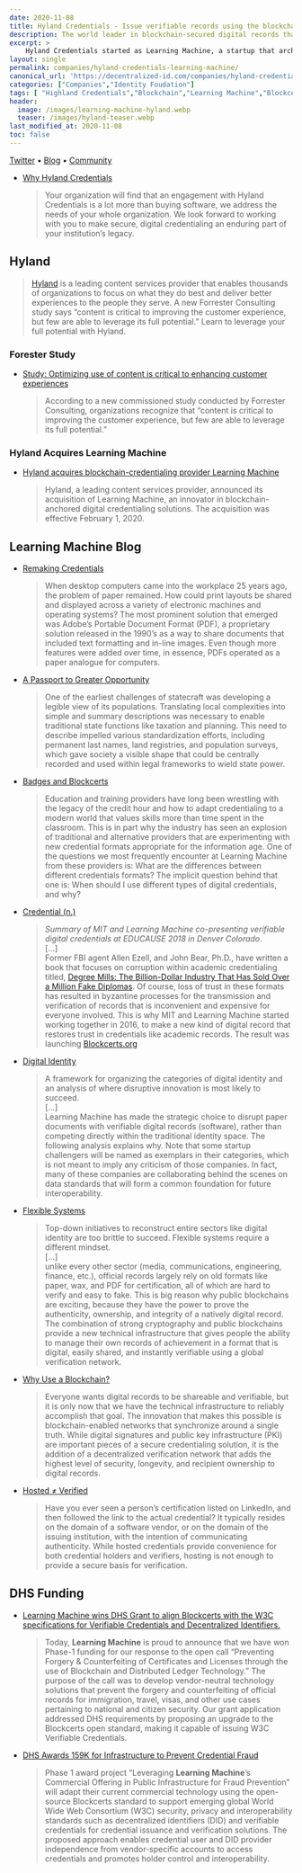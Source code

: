 ```yaml
---
date: 2020-11-08
title: Hyland Credentials - Issue verifiable records using the blockchain.
description: The world leader in blockchain-secured digital records that are recipient owned, vendor independent, and verifiable anywhere.
excerpt: >
    Hyland Credentials started as Learning Machine, a startup that architected the Blockcerts open standard with the MIT Media Lab and co-chaired of the W3C Credentials Community Group. Since that inception, we’ve become the global leader in blockchain-based digital credentials. As the only records provider in the world with a product in market for multi-chain issuing and self-sovereign identity, our offering is revolutionizing the way organizations around the world issue and verify records.
layout: single
permalink: companies/hyland-credentials-learning-machine/
canonical_url: 'https://decentralized-id.com/companies/hyland-credentials-learning-machine/'
categories: ["Companies","Identity Foudation"]
tags: [ "Highland Credentials","Blockchain","Learning Machine","Blockcerts"]
header:
  image: /images/learning-machine-hyland.webp
  teaser: /images/hyland-teaser.webp
last_modified_at: 2020-11-08
toc: false
---
```


[Twitter](https://twitter.com/HylandCredent) • [Blog](https://www.hylandcredentials.com/blog/) • [Community](http://community.blockcerts.org/)

* [Why Hyland Credentials](https://www.hylandcredentials.com/our-approach/)
  > Your organization will find that an engagement with Hyland Credentials is a lot more than buying software, we address the needs of your whole organization. We look forward to working with you to make secure, digital credentialing an enduring part of your institution’s legacy.

## Hyland

> [Hyland](https://www.hyland.com/) is a leading content services provider that enables thousands of organizations to focus on what they do best and deliver better experiences to the people they serve. A new Forrester Consulting study says “content is critical to improving the customer experience, but few are able to leverage its full potential.” Learn to leverage your full potential with Hyland. 

### Forester Study

* [Study: Optimizing use of content is critical to enhancing customer experiences](https://www.hyland.com/en/learn/it-programs/forrester-content-at-your-service-wp)
  > According to a new commissioned study conducted by Forrester Consulting, organizations recognize that “content is critical to improving the customer experience, but few are able to leverage its full potential.”

### Hyland Acquires Learning Machine
* [Hyland acquires blockchain-credentialing provider Learning Machine](https://news.hyland.com/hyland-acquires-blockchain-credentialing-provider-learning-machine)
  > Hyland, a leading content services provider, announced its acquisition of Learning Machine, an innovator in blockchain-anchored digital credentialing solutions. The acquisition was effective February 1, 2020.

## Learning Machine Blog
* [Remaking Credentials](https://www.hylandcredentials.com/remaking-credentials/)
  > When desktop computers came into the workplace 25 years ago, the problem of paper remained. How could print layouts be shared and displayed across a variety of electronic machines and operating systems? The most prominent solution that emerged was Adobe’s Portable Document Format (PDF), a proprietary solution released in the 1990’s as a way to share documents that included text formatting and in-line images. Even though more features were added over time, in essence, PDFs operated as a paper analogue for computers.
* [A Passport to Greater Opportunity](https://www.hylandcredentials.com/passport-greater-opportunity/)
  > One of the earliest challenges of statecraft was developing a legible view of its populations. Translating local complexities into simple and summary descriptions was necessary to enable traditional state functions like taxation and planning. This need to describe impelled various standardization efforts, including permanent last names, land registries, and population surveys, which gave society a visible shape that could be centrally recorded and used within legal frameworks to wield state power.
* [Badges and Blockcerts](https://www.hylandcredentials.com/badges-and-blockcerts/)
  > Education and training providers have long been wrestling with the legacy of the credit hour and how to adapt credentialing to a modern world that values skills more than time spent in the classroom. This is in part why the industry has seen an explosion of traditional and alternative providers that are experimenting with new credential formats appropriate for the information age. One of the questions we most frequently encounter at Learning Machine from these providers is: What are the differences between different credentials formats? The implicit question behind that one is: When should I use different types of digital credentials, and why?
* [Credential (n.)](https://www.hylandcredentials.com/credential-n/)
  > *Summary of MIT and Learning Machine co-presenting verifiable digital credentials at EDUCAUSE 2018 in Denver Colorado*.\
  > [...]\
  > Former FBI agent Allen Ezell, and John Bear, Ph.D., have written a book that focuses on corruption within academic credentialing titled, [Degree Mills: The Billion-Dollar Industry That Has Sold Over a Million Fake Diplomas](https://www.cbsnews.com/news/your-md-may-have-a-phony-degree/). Of course, loss of trust in these formats has resulted in byzantine processes for the  transmission and verification of records that is inconvenient and expensive for everyone involved. This is why MIT and Learning Machine started working together in 2016, to make a new kind of digital record that restores trust in credentials like academic records. The result was launching [Blockcerts.org](http://www.blockcerts.org)
* [Digital Identity](https://www.hylandcredentials.com/digital-identity/)
  > A framework for organizing the categories of digital identity and an analysis of where disruptive innovation is most likely to succeed.\
  > [...]\
  > Learning Machine has made the strategic choice to disrupt paper documents with verifiable digital records (software), rather than competing directly within the traditional identity space. The following analysis explains why. Note that some startup challengers will be named as exemplars in their categories, which is not meant to imply any criticism of those companies. In fact, many of these companies are collaborating behind the scenes on data standards that will form a common foundation for future interoperability.
* [Flexible Systems](https://www.hylandcredentials.com/flexible-systems)
  > Top-down initiatives to reconstruct entire sectors like digital identity are too brittle to succeed. Flexible systems require a different mindset.\
  > [...]\
  >  unlike every other sector (media, communications, engineering, finance, etc.), official records largely rely on old formats like paper, wax, and PDF for certification, all of which are hard to verify and easy to fake. This is big reason why public blockchains are exciting, because they have the power to prove the authenticity, ownership, and integrity of a natively digital record. The combination of strong cryptography and public blockchains provide a new technical infrastructure that gives people the ability to manage their own records of achievement in a format that is digital, easily shared, and instantly verifiable using a global verification network.
* [Why Use a Blockchain?](https://www.hylandcredentials.com/why-use-a-blockchain/)
  > Everyone wants digital records to be shareable and verifiable, but it is only now that we have the technical infrastructure to reliably accomplish that goal. The innovation that makes this possible is blockchain-enabled networks that synchronize around a single truth. While digital signatures and public key infrastructure (PKI) are important pieces of a secure credentialing solution, it is the addition of a decentralized verification network that adds the highest level of security, longevity, and recipient ownership to digital records.
* [Hosted ≠ Verified](https://www.hylandcredentials.com/hosted-%e2%89%a0-verified/)  
  > Have you ever seen a person’s certification listed on LinkedIn, and then followed the link to the actual credential? It typically resides on the domain of a software vendor, or on the domain of the issuing institution, with the intention of communicating authenticity. While hosted credentials provide convenience for both credential holders and verifiers, hosting is not enough to provide a secure basis for verification.

## DHS Funding

* [Learning Machine wins DHS Grant to align Blockcerts with the W3C specifications for Verifiable Credentials and Decentralized Identifiers.](https://www.hylandcredentials.com/future-proof)
  > Today, **Learning Machine** is proud to announce that we have won Phase-1 funding for our response to the open call “Preventing Forgery & Counterfeiting of Certificates and Licenses through the use of Blockchain and Distributed Ledger Technology.” The purpose of the call was to develop vendor-neutral technology solutions that prevent the forgery and counterfeiting of official records for immigration, travel, visas, and other use cases pertaining to national and citizen security. Our grant application addressed DHS requirements by proposing an upgrade to the Blockcerts open standard, making it capable of issuing W3C Verifiable Credentials.
* [DHS Awards 159K for Infrastructure to Prevent Credential Fraud](https://www.dhs.gov/science-and-technology/news/2019/11/12/news-release-dhs-awards-159k-prevent-credential-fraud)
  > Phase 1 award project “Leveraging **Learning Machine**’s Commercial Offering in Public Infrastructure for Fraud Prevention” will adapt their current commercial technology using the open-source Blockcerts standard to support emerging global World Wide Web Consortium (W3C) security, privacy and interoperability standards such as decentralized identifiers (DID) and verifiable credentials for credential issuance and verification solutions. The proposed approach enables credential user and DID provider independence from vendor-specific accounts to access credentials and promotes holder control and interoperability.

